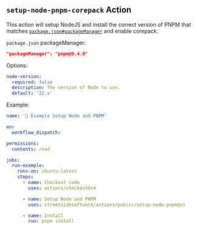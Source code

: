 ## `setup-node-pnpm-corepack` Action

This action will setup NodeJS and install the correct version of PNPM that matches [`package.json#packageManager`](https://nodejs.org/api/packages.html#packagemanager) and enable corepack.

`package.json` packageManager:

```json
"packageManager": "pnpm@9.4.0"
```

Options:

```yaml
node-version:
  required: false
  description: The version of Node to use.
  default: '22.x'
```

Example:

<!--- @@inject: ../../.github/workflows/example-setup-node-pnpm-corepack.yaml --->

```yaml
name: '📗 Example Setup Node and PNPM'

on:
  workflow_dispatch:

permissions:
  contents: read

jobs:
  run-example:
    runs-on: ubuntu-latest
    steps:
      - name: Checkout code
        uses: actions/checkout@v4

      - name: Setup Node and PNPM
        uses: streetsidesoftware/actions/public/setup-node-pnpm@v1

      - name: Install
        run: pnpm install
```

<!--- @@inject-end: ../../.github/workflows/example-setup-node-pnpm-corepack.yaml --->
